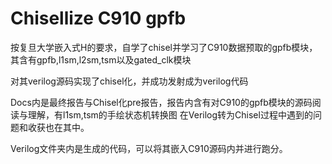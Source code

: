 # Chisellize C910 gpfb
按复旦大学嵌入式H的要求，自学了chisel并学习了C910数据预取的gpfb模块，其含有gpfb,l1sm,l2sm,tsm以及gated_clk模块

对其verilog源码实现了chisel化，并成功发射成为verilog代码

Docs内是最终报告与Chisel化pre报告，报告内含有对C910的gpfb模块的源码阅读与理解，有l1sm,tsm的手绘状态机转换图
在Verilog转为Chisel过程中遇到的问题和收获也在其中。

Verilog文件夹内是生成的代码，可以将其嵌入C910源码内并进行跑分。
